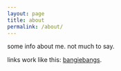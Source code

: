 ```yaml
---
layout: page
title: about
permalink: /about/
---
```


some info about me. not much to say. 

links work like this:
 [bangiebangs](http://bangiebangs.com).
